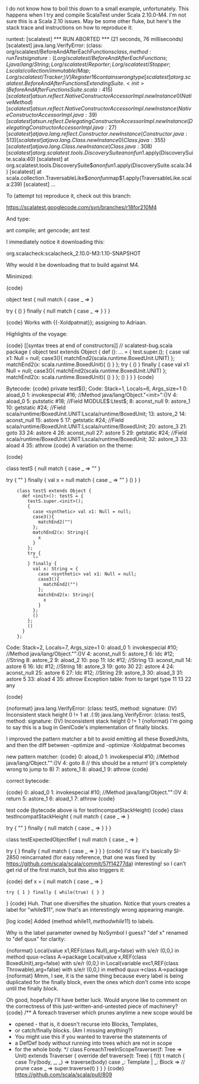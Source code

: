 I do not know how to boil this down to a small example, unfortunately. This happens when I try and compile ScalaTest under Scala 2.10.0-M4. I'm not sure this is a Scala 2.10 issues. May be some other fluke, but here's the stack trace and instructions on how to reproduce it:

runtest:
[scalatest] *** RUN ABORTED *** (21 seconds, 76 milliseconds)
[scalatest]   java.lang.VerifyError: (class: org/scalatest/BeforeAndAfterEachFunctions$class, method: runTest signature: (Lorg/scalatest/BeforeAndAfterEachFunctions;Ljava/lang/String;Lorg/scalatest/Reporter;Lorg/scalatest/Stopper;Lscala/collection/immutable/Map;Lorg/scalatest/Tracker;)V) Register 16 contains wrong type
[scalatest]   at org.scalatest.BeforeAndAfterFunctionsExtendingSuite.<init>(BeforeAndAfterFunctionsSuite.scala:415)
[scalatest]   at sun.reflect.NativeConstructorAccessorImpl.newInstance0(Native Method)
[scalatest]   at sun.reflect.NativeConstructorAccessorImpl.newInstance(NativeConstructorAccessorImpl.java:39)
[scalatest]   at sun.reflect.DelegatingConstructorAccessorImpl.newInstance(DelegatingConstructorAccessorImpl.java:27)
[scalatest]   at java.lang.reflect.Constructor.newInstance(Constructor.java:513)
[scalatest]   at java.lang.Class.newInstance0(Class.java:355)
[scalatest]   at java.lang.Class.newInstance(Class.java:308)
[scalatest]   at org.scalatest.tools.DiscoverySuite$$anonfun$1.apply(DiscoverySuite.scala:40)
[scalatest]   at org.scalatest.tools.DiscoverySuite$$anonfun$1.apply(DiscoverySuite.scala:34)
[scalatest]   at scala.collection.TraversableLike$$anonfun$map$1.apply(TraversableLike.scala:239)
[scalatest]   ...

To (attempt to) reproduce it, check out this branch:

https://scalatest.googlecode.com/svn/branches/r18for210M4

And type:

ant compile; ant gencode; ant test

I immediately notice it downloading this:

  org.scalacheck:scalacheck_2.10.0-M3:1.10-SNAPSHOT

Why would it be downloading that to build against M4.

Minimized:

{code}

object test {
  null match {
    case _ =>
  }

  try {
    ()
  } finally {
    null match {
      case _ =>
    }
  }
}

{code}
Works with {{-Xoldpatmat}}; assigning to Adriaan.

Highlights of the voyage:

{code}
[[syntax trees at end of              constructors]] // scalatest-bug.scala
package <empty> {
  object test extends Object {
    def <init>(): ... = {
      test.super.<init>();
      {
        case <synthetic> val x1: Null = null;
        case3(){
          matchEnd2(scala.runtime.BoxedUnit.UNIT)
        };
        matchEnd2(x: scala.runtime.BoxedUnit){
          ()
        }
      };
      try {
        ()
      } finally {
        case <synthetic> val x1: Null = null;
        case3(){
          matchEnd2(scala.runtime.BoxedUnit.UNIT)
        };
        matchEnd2(x: scala.runtime.BoxedUnit){
          ()
        }
      };
      ()
    }
  }
}
{code}

Bytecode:
{code}
private test$();
  Code:
   Stack=1, Locals=6, Args_size=1
   0:	aload_0
   1:	invokespecial	#16; //Method java/lang/Object."<init>":()V
   4:	aload_0
   5:	putstatic	#18; //Field MODULE$:Ltest$;
   8:	aconst_null
   9:	astore_1
   10:	getstatic	#24; //Field scala/runtime/BoxedUnit.UNIT:Lscala/runtime/BoxedUnit;
   13:	astore_2
   14:	aconst_null
   15:	astore	5
   17:	getstatic	#24; //Field scala/runtime/BoxedUnit.UNIT:Lscala/runtime/BoxedUnit;
   20:	astore_3
   21:	goto	33
   24:	astore	4
   26:	aconst_null
   27:	astore	5
   29:	getstatic	#24; //Field scala/runtime/BoxedUnit.UNIT:Lscala/runtime/BoxedUnit;
   32:	astore_3
   33:	aload	4
   35:	athrow
{code}
A variation on the theme:

{code}

class testS {
  null match {
    case _ => ""
  }

  try {
    ""
  } finally {
    val x = null match {
      case _ => ""
    }
    ()
  }
}

        class testS extends Object {
          def <init>(): testS = {
            testS.super.<init>();
            {
              case <synthetic> val x1: Null = null;
              case3(){
                matchEnd2("")
              };
              matchEnd2(x: String){
                x
              }
            };
            try {
              ""
            } finally {
              val x: String = {
                case <synthetic> val x1: Null = null;
                case3(){
                  matchEnd2("")
                };
                matchEnd2(x: String){
                  x
                }
              };
              ()
            };
            ()
          }
        };


  Code:
   Stack=2, Locals=7, Args_size=1
   0:	aload_0
   1:	invokespecial	#10; //Method java/lang/Object."<init>":()V
   4:	aconst_null
   5:	astore_1
   6:	ldc	#12; //String 
   8:	astore_2
   9:	aload_2
   10:	pop
   11:	ldc	#12; //String 
   13:	aconst_null
   14:	astore	6
   16:	ldc	#12; //String 
   18:	astore_3
   19:	goto	30
   22:	astore	4
   24:	aconst_null
   25:	astore	6
   27:	ldc	#12; //String 
   29:	astore_3
   30:	aload_3
   31:	astore	5
   33:	aload	4
   35:	athrow
  Exception table:
   from   to  target type
    11    13    22   any


{code}


{noformat}
java.lang.VerifyError: (class: testS, method: <init> signature: ()V) Inconsistent stack height 0 != 1
	at .<init>(<console>:9)
java.lang.VerifyError: (class: testS, method: <init> signature: ()V) Inconsistent stack height 0 != 1
{noformat}
I'm going to say this is a bug in GenICode's implementation of finally blocks.

I improved the pattern matcher a bit to avoid emitting all these BoxedUnits,
and then the diff between -optimize and -optimize -Xoldpatmat becomes

new pattern matcher:
{code}
   0:	aload_0
   1:	invokespecial	#10; //Method java/lang/Object."<init>":()V
   4:	goto	8 // this should be a return! (it's completely wrong to jump to 8)
   7:	astore_1
   8:	aload_1
   9:	athrow
{code}

correct bytecode:

{code}
   0:	aload_0
   1:	invokespecial	#10; //Method java/lang/Object."<init>":()V
   4:	return
   5:	astore_1
   6:	aload_1
   7:	athrow
{code}


test code (bytecode above is for testIncompatStackHeight)
{code}
class testIncompatStackHeight {
  null match { case _ => }

  try { "" } finally { null match { case _ => } }
}

class testExpectedObjectRef {
  null match { case _ => }

  try { } finally { null match { case _ => } }
}
{code}
I'd say it's basically SI-2850 reincarnated
(for easy reference, that one was fixed by https://github.com/scala/scala/commit/57f14277da)
interesting! so I can't get rid of the first match, but this also triggers it:

{code}
  def x = {
    null match { case _ => }

    try { 1 } finally { while(true) { } }
  }
{code}
Huh.  That one diversifies the situation.  Notice that yours creates a label for "while$11", now that's an interestingly wrong appearing mangle.

[log icode] Added (method while$11,method while$11) to labels.

Why is the label parameter owned by NoSymbol I guess? "def x" renamed to "def quux" for clarity:

{noformat}
  Local(value x1,REF(class Null),arg=false) with s/e/r (0,0,) in method quux->class A->package <empty>
  Local(value x,REF(class BoxedUnit),arg=false) with s/e/r (0,0,) in 
  Local(variable exc1,REF(class Throwable),arg=false) with s/e/r (0,0,) in method quux->class A->package <empty>
{noformat}
Mmm, I see, it is the same thing because every label is being duplicated for the finally block, even the ones which don't come into scope until the finally block.

Oh good, hopefully I'll have better luck.  Would anyone like to comment on the correctness of this just-written-and-untested piece of machinery?
{code}
  /** A foreach traverser which prunes anytime a new scope would be
   *  opened - that is, it doesn't recurse into Blocks, Templates,
   *  or catch/finally blocks.  (Am I missing anything?)
   *  You might use this if you wanted to traverse the statements of
   *  a DefDef body without running into trees which are not in scope
   *  for the whole body.
   */
  class ForeachTreeInScopeTraverser(f: Tree => Unit) extends Traverser {
    override def traverse(t: Tree) {
      f(t)
      t match {
        case Try(body, _, _)        => traverse(body)
        case _: Template | _: Block => // prune
        case _                      => super.traverse(t)
      }
    }
  }
{code}
https://github.com/scala/scala/pull/809
